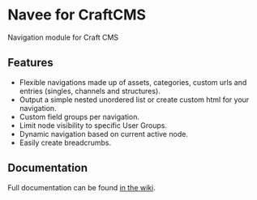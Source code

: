 # Navee for CraftCMS
Navigation module for Craft CMS


## Features
* Flexible navigations made up of assets, categories, custom urls and entries (singles, channels and structures).
* Output a simple nested unordered list or create custom html for your navigation.
* Custom field groups per navigation.
* Limit node visibility to specific User Groups.
* Dynamic navigation based on current active node.
* Easily create breadcrumbs.

## Documentation
Full documentation can be found [in the wiki](https://github.com/fromtheoutfit/navee/wiki).



